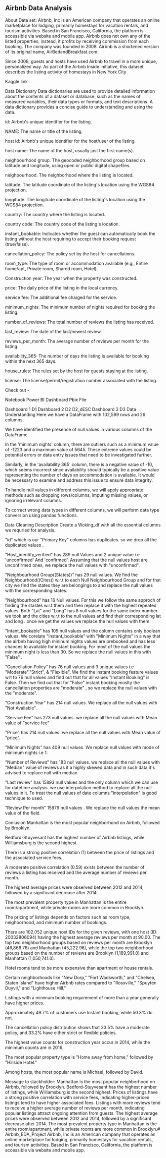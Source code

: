 Airbnb Data Analysis
---


About Data set:
Airbnb, Inc is an American company that operates an online marketplace for lodging, primarily homestays for vacation rentals, and tourism activities. Based in San Francisco, California, the platform is accessible via website and mobile app. Airbnb does not own any of the listed properties; instead, it profits by receiving commission from each booking. The company was founded in 2008. Airbnb is a shortened version of its original name, AirBedandBreakfast.com.

Since 2008, guests and hosts have used Airbnb to travel in a more unique, personalized way. As part of the Airbnb Inside initiative, this dataset describes the listing activity of homestays in New York City

Kaggle link

Data Dictionary
Data dictionaries are used to provide detailed information about the contents of a dataset or database, such as the names of measured variables, their data types or formats, and text descriptions. A data dictionary provides a concise guide to understanding and using the data.

id: Airbnb's unique identifier for the listing.

NAME: The name or title of the listing.

host id: Airbnb's unique identifier for the host/user of the listing.

host name: The name of the host, usually just the first name(s).

neighbourhood group: The geocoded neighborhood group based on latitude and longitude, using open or public digital shapefiles.

neighbourhood: The neighborhood where the listing is located.

latitude: The latitude coordinate of the listing's location using the WGS84 projection.

longitude: The longitude coordinate of the listing's location using the WGS84 projection.

country: The country where the listing is located.

country code: The country code of the listing's location.

instant_bookable: Indicates whether the guest can automatically book the listing without the host requiring to accept their booking request (true/false).

cancellation_policy: The policy set by the host for cancellations.

room_type: The type of room or accommodation available (e.g., Entire home/apt, Private room, Shared room, Hotel).

Construction year: The year when the property was constructed.

price: The daily price of the listing in the local currency.

service fee: The additional fee charged for the service.

minimum_nights: The minimum number of nights required for booking the listing.

number_of_reviews: The total number of reviews the listing has received.

last_review: The date of the last/newest review.

reviews_per_month: The average number of reviews per month for the listing.

availability_365: The number of days the listing is available for booking within the next 365 days.

house_rules: The rules set by the host for guests staying at the listing.

license: The license/permit/registration number associated with the listing.

Check out -

Notebook
Power BI Dashboard Pbix File

Dashboard 1
D1
Dashboard 2
D2 D2_dESC
Dashboard 3
D3
Data Understanding
Here we have a DataFrame with 102,599 rows and 26 columns.

We have identified the presence of null values in various columns of the DataFrame.

In the 'minimum nights' column, there are outliers such as a minimum value of -1223 and a maximum value of 5645. These extreme values could be potential errors or data entry issues that need to be investigated further.

Similarly, in the 'availability 365' column, there is a negative value of -10, which seems incorrect since availability should typically be a positive value representing the number of days an accommodation is available. It would be necessary to examine and address this issue to ensure data integrity.

To handle null values in different columns, we will apply appropriate methods such as dropping rows/columns, imputing missing values, or ignoring irrelevant columns.

To correct wrong data types in different columns, we will perform data type conversion using pandas functions.

Data Cleaning Description
Create a Woking_df with all the essential columns we requried for analysis.

"id" which is our "Primary Key" columns has duplicates. so we drop all the duplicated values .

"Host_identify_verified" has 289 null Values and 2 unique value i.e 'unconfirmed' And 'confirmed'. Assuming that the null values host are unconfirmed ones, we replace the null values with "unconfirmed".

"Neighbourhood Group((States))" has 29 null values. We find the Neighbourhood((Cites)) w.r.t to each Null Neighbourhood Group and for that city we find the states they are belongings to and replace the null values with the corresponding states.

"Neighbourhood" has 16 Null values. For this we follow the same approch of finding the stastes w.r.t them and then replace it with the highest repeated values. Both "Lat" and "Long" has 8 null values for the same index number. we took and the cities w.r.t to the null values and find their corresponding lat and long . once we get the values we replace the null values with them.

"Intant_bookable" has 105 null values and the column contains only boolean values. We corelate "Instant_bookable" with "Minimum Nights" in a way that the airbnb having high mininum nights values are prebooked and has less chances to available for instant booking. For most of the null values the minimum night is less than 30. So we replace the null values in this with "False" .

"Cancellation Policy" has 76 null values and 3 unique values i.e "Moderate","Strict", & "Flexible". We find the instant booking feature values wrt to 76 null values and find out that for all values "Instant Booking" is False. Then we find out that for "False" instant booking moslty the cancellation properties are "moderate" , so we replace the null values with the "moderate".

"Construction Year" has 214 null values. We replace all the null values with "Not Available".

"Service Fee" has 273 null values. we replace all the null values with Mean value of "service fee"

"Price" has 214 null values. we replace all the null values with Mean value of "price".

"Minimum Nights" has 409 null values. We replace null values with mode of minimum nights i.e 1.

"Number of Reviews" has 183 null values. we replace all the null values with "Median" value of reviews as it a highly skewed data and in such data it's advised to replace null with median.

"Last review" has 15893 null values and the only column which we can use for datetime analysis. we use interpolation method to replace all the null values in it. To treat the null values of date columns "interpolation" is good technique to used.

"Review Per month" 15879 null values . We replace the null values the mean value of the field.

Conlusion
Manhattan is the most popular neighborhood on Airbnb, followed by Brooklyn.

Bedford-Stuyvesant has the highest number of Airbnb listings, while Williamsburg is the second highest.

There is a strong positive correlation (1) between the price of listings and the associated service fees.

A moderate positive correlation (0.59) exists between the number of reviews a listing has received and the average number of reviews per month.

The highest average prices were observed between 2012 and 2014, followed by a significant decrease after 2014.

The most prevalent property type in Manhattan is the entire room/apartment, while private rooms are more common in Brooklyn.

The pricing of listings depends on factors such as room type, neighborhood, and minimum number of bookings.

There are 102,052 unique host IDs for the given reviews, with one host (ID: 20032806094) having the highest average reviews per month at 90.00. The top two neighborhood groups based on reviews per month are Brooklyn (46,866.76) and Manhattan (45,222.96), while the top two neighborhood groups based on the number of reviews are Brooklyn (1,189,991.0) and Manhattan (1,050,741.0).

Hotel rooms tend to be more expensive than apartment or house rentals.

Certain neighborhoods like "New Dorp," "Fort Wadsworth," and "Chelsea, Staten Island" have higher Airbnb rates compared to "Rossville," "Spuyten Duyvil," and "Lighthouse Hill."

Listings with a minimum booking requirement of more than a year generally have higher prices.

Approximately 49.7% of customers use Instant booking, while 50.3% do not.

The cancellation policy distribution shows that 33.5% have a moderate policy, and 33.2% have either strict or flexible policies.

The highest value counts for construction year occur in 2014, while the minimum counts are in 2016.

The most popular property type is "Home away from home," followed by "Hillside Hotel."

Among hosts, the most popular name is Michael, followed by David.

Message to stackholder:
Manhattan is the most popular neighborhood on Airbnb, followed by Brooklyn. Bedford-Stuyvesant has the highest number of listings, while Williamsburg is the second highest.
Prices of listings have a strong positive correlation with service fees, indicating higher-priced listings tend to have higher associated fees.
Listings with more reviews tend to receive a higher average number of reviews per month, indicating popular listings attract ongoing attention from guests.
The highest average prices were observed between 2012 and 2014, followed by a significant decrease after 2014.
The most prevalent property type in Manhattan is the entire room/apartment, while private rooms are more common in Brooklyn.# Airbnb_EDA_Project
Airbnb, Inc is an American company that operates an online marketplace for lodging, primarily homestays for vacation rentals, and tourism activities. Based in San Francisco, California, the platform is accessible via website and mobile app.
